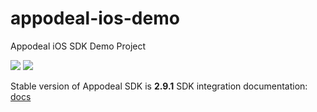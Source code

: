 # appodeal-ios-demo
Appodeal iOS SDK Demo Project

[![](https://img.shields.io/badge/docs-ObjectiveC-green.svg)](https://wiki.appodeal.com/display/DE/iOS+SDK.+Integration+Guide)
[![](https://img.shields.io/badge/docs-Swift-green.svg)](https://wiki.appodeal.com/display/DE/iOS+SDK.+Integration+Guide)

Stable version of Appodeal SDK is **2.9.1** 
SDK integration documentation: [docs](https://wiki.appodeal.com/display/DE/iOS+SDK.+Integration+Guide)



